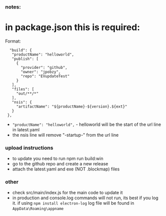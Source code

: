 ### notes:

# in package.json this is required:

Format:
 ```
   "build": {
    "productName": "helloworld",
    "publish": [
      {
        "provider": "github",
        "owner": "jpobzy",
        "repo": "EVupdateTest"
      }
    ],
    "files": [
      "out/**/*"
    ],
    "nsis": { 
      "artifactName": "${productName}-${version}.${ext}"
    }
  },
  ```

- `"productName": "helloworld",` - helloworld will be the start of the url line in latest.yaml
- the nsis line will remove "-startup-" from the url line



### upload instructions
- to update you need to run npm run build:win
- go to the github repo and create a new release
- attach the latest.yaml and exe (NOT .blockmap) files

### other
- check src/main/index.js for the main code to update it
- in production and console.log commands will not run, its best if you log it. if using `npm install electron-log` log file will be found in `AppData\Roaming\appname`